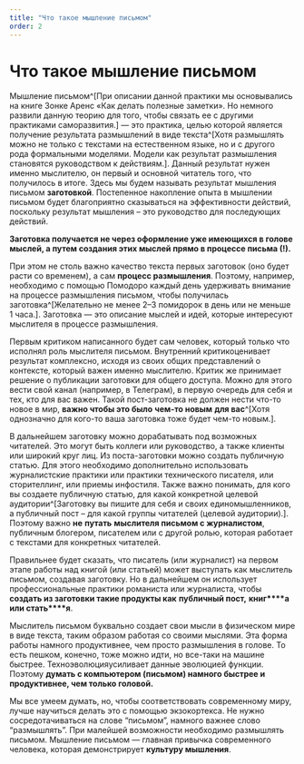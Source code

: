 ```yaml
---
title: "Что такое мышление письмом"
order: 2
---
```


# Что такое мышление письмом

Мышление письмом^[При описании данной практики мы основывались на книге Зонке Аренс «Как делать полезные заметки». Но немного развили данную теорию для того, чтобы связать ее с другими практиками саморазвития.] — это практика, целью которой является получение результата размышлений в виде текста^[Хотя размышлять можно не только с текстами на естественном языке, но и с другого рода формальными моделями. Модели как результат размышления становятся руководством к действиям.]. Данный результат нужен именно мыслителю, он первый и основной читатель того, что получилось в итоге. Здесь мы будем называть результат мышления письмом **заготовкой**. Постепенное накопление опыта в мышлении письмом будет благоприятно сказываться на эффективности действий, поскольку результат мышления – это руководство для последующих действий.

**Заготовка получается не через оформление уже имеющихся в голове мыслей, а путем создания этих мыслей прямо в процессе письма (!).**

При этом не столь важно качество текста первых заготовок (оно будет расти со временем), а сам **процесс размышления**. Поэтому, например, необходимо с помощью Помодоро каждый день удерживать внимание на процессе размышления письмом, чтобы получилась заготовка^[Желательно не менее 2–3 помидорок в день или не меньше 1 часа.]. Заготовка — это описание мыслей и идей, которые интересуют мыслителя в процессе размышления.

Первым критиком написанного будет сам человек, который только что исполнял роль мыслителя письмом. Внутренний критикоценивает результат комплексно, исходя из своих общих представлений о контексте, который важен именно мыслителю. Критик же принимает решение о публикации заготовки для общего доступа. Можно для этого вести свой канал (например, в Телеграм), в первую очередь для себя и тех, кто для вас важен. Такой пост-заготовка не должен нести что-то новое в мир, **важно чтобы это было** **чем-то новым** **для вас**^[Хотя однозначно для кого-то ваша заготовка тоже будет чем-то новым.].

В дальнейшем заготовку можно дорабатывать под возможных читателей. Это могут быть коллеги или руководство, а также клиенты или широкий круг лиц. Из поста-заготовки можно создать публичную статью. Для этого необходимо дополнительно использовать журналистские практики или практики технического писателя, или сторителлинг, или приемы инфостиля. Также важно понимать, для кого вы создаете публичную статью, для какой конкретной целевой аудитории^[Заготовку вы пишите для себя и своих единомышленников, а публичный пост – для какой группы читателей (целевой аудитории).]. Поэтому важно **не** **путать** **мыслителя письмом с журналистом**, публичным блогером, писателем или с другой ролью, которая работает с текстами для конкретных читателей.

Правильнее будет сказать, что писатель (или журналист) на первом этапе работы над книгой (или статьей) может выступать как мыслитель письмом, создавая заготовку. Но в дальнейшем он использует профессиональные практики романиста или журналиста, чтобы **создать из заготовки такие продукты как** **публичный пост,** **книг****а** **или стать****я**.

Мыслитель письмом буквально создает свои мысли в физическом мире в виде текста, таким образом работая со своими мыслями. Эта форма работы намного продуктивнее, чем просто размышления в голове. То есть пешком, конечно, тоже можно идти, но все-таки на машине быстрее. Техноэволюцияусиливает данные эволюцией функции. Поэтому **думать с компьютером (письмом) намного быстрее и продуктивнее, чем только головой.**

Мы все умеем думать, но, чтобы соответствовать современному миру, лучше научиться делать это с помощью экзокортекса. Не нужно сосредотачиваться на слове “письмом”, намного важнее слово “размышлять”. При малейшей возможности необходимо размышлять письмом. Мышление письмом — главная привычка современного человека, которая демонстрирует **культуру мышления**.